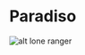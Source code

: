 # Paradiso

![alt lone ranger](https://cdn.onebauer.media/one/empire-tmdb/films/11216/images/tVi83ttAeyMJinYpy6xfgJSpzvP.jpg?quality=50&width=1800&ratio=16-9&resizeStyle=aspectfill&format=jpg)
